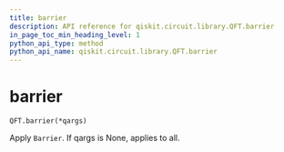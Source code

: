 ```yaml
---
title: barrier
description: API reference for qiskit.circuit.library.QFT.barrier
in_page_toc_min_heading_level: 1
python_api_type: method
python_api_name: qiskit.circuit.library.QFT.barrier
---
```


# barrier

<span id="qiskit.circuit.library.QFT.barrier" />

`QFT.barrier(*qargs)`

Apply `Barrier`. If qargs is None, applies to all.

